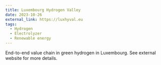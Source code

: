 ```yaml
---
title: Luxembourg Hydrogen Valley
date: 2023-10-26
external_link: https://luxhyval.eu
tags:
  - Hydrogen
  - Electrolyzer
  - Renewable energy
---
```


End-to-end value chain in green hydrogen in Luxembourg. See external website for more details.

<!--more-->
